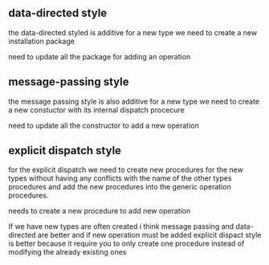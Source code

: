 ## data-directed style

the data-directed styled is additive for a new type we need to
create a new installation package

need to update all the package for adding an operation

## message-passing style

the message passing style is also additive for a new type we need to create a new constuctor with its internal dispatch procecure

need to update all the constructor to add a new operation

## explicit dispatch style

for the explicit dispatch we need to create new procedures for the new types without having any conflicts with the name of the other types procedures and add the new procedures into the generic operation procedures.

needs to create a new procedure to add new operation

If we have new types are often created i think message passing and data-directed are better and if new operation must be added explicit dispact style is better because it require you to only create one procedure instead of modifying the already existing ones
